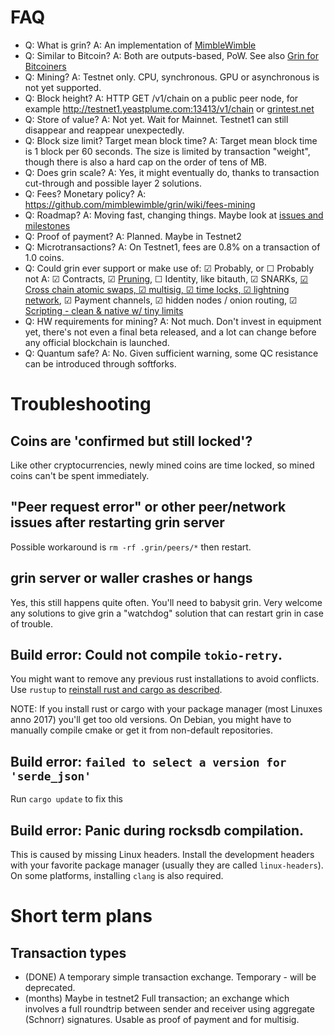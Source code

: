 # FAQ

- Q: What is grin?  A: An implementation of [MimbleWimble](https://download.wpsoftware.net/bitcoin/wizardry/mimblewimble.txt)
- Q: Similar to Bitcoin?  A: Both are outputs-based, PoW. See also [Grin for Bitcoiners](grin4bitcoiners.md)
- Q: Mining? A: Testnet only. CPU, synchronous. GPU or asynchronous is not yet supported.
- Q: Block height? A: HTTP GET /v1/chain on a public peer node, for example http://testnet1.yeastplume.com:13413/v1/chain or [grintest.net](https://grintest.net/)
- Q: Store of value? A: Not yet. Wait for Mainnet. Testnet1 can still disappear and reappear unexpectedly.
- Q: Block size limit? Target mean block time?  A: Target mean block time is 1 block per 60 seconds. The size is limited by transaction "weight", though there is also a hard cap on the order of tens of MB.
- Q: Does grin scale?  A: Yes, it might eventually do, thanks to transaction cut-through and possible layer 2 solutions.
- Q: Fees? Monetary policy? A: https://github.com/mimblewimble/grin/wiki/fees-mining
- Q: Roadmap? A: Moving fast, changing things. Maybe look at [issues and milestones](https://github.com/mimblewimble/grin/milestones)
- Q: Proof of payment? A: Planned. Maybe in Testnet2
- Q: Microtransactions? A: On Testnet1, fees are 0.8% on a transaction of 1.0 coins.
- Q: Could grin ever support or make use of:
  ☑ Probably, or ☐ Probably not
  A: ☑ Contracts, ☑ [Pruning](pruning.md), ☐ Identity, like bitauth, ☑ SNARKs, [☑ Cross chain atomic swaps, ☑ multisig, ☑ time locks, ☑ lightning network](grin4bitcoiners.md#scripting), ☑ Payment channels, ☑ hidden nodes / onion routing, ☑ [Scripting - clean & native w/ tiny limits](https://lists.launchpad.net/mimblewimble/msg00029.html)
- Q: HW requirements for mining? A: Not much. Don't invest in equipment yet, there's not even a final beta released, and a lot can change before any official blockchain is launched.
- Q: Quantum safe?  A: No. Given sufficient warning, some QC resistance can be introduced through softforks.

# Troubleshooting

## Coins are 'confirmed but still locked'?
Like other cryptocurrencies, newly mined coins are time locked, so mined coins can't be spent immediately.

## "Peer request error" or other peer/network issues after restarting grin server
Possible workaround is `rm -rf .grin/peers/*`  then restart.

## grin server or waller crashes or hangs
Yes, this still happens quite often. You'll need to babysit grin.
Very welcome any solutions to give grin a "watchdog" solution that can restart
grin in case of trouble.

## Build error: Could not compile `tokio-retry`.
You might want to remove any previous rust installations to avoid conflicts.
Use `rustup` to [reinstall rust and cargo as described](build.md).

NOTE: If you install rust or cargo with your package manager (most Linuxes
anno 2017) you'll get too old versions. On Debian, you might have to manually
compile cmake or get it from non-default repositories.

## Build error: `failed to select a version for 'serde_json'`
Run `cargo update` to fix this

## Build error: Panic during rocksdb compilation.
This is caused by missing Linux headers. Install the development headers with
your favorite package manager (usually they are called `linux-headers`).
On some platforms, installing `clang` is also required.

# Short term plans
## Transaction types
- (DONE) A temporary simple transaction exchange. Temporary - will be deprecated.
- (months) Maybe in testnet2 Full transaction; an exchange which involves a full roundtrip between sender and receiver using aggregate (Schnorr) signatures. Usable as proof of payment and for multisig.
